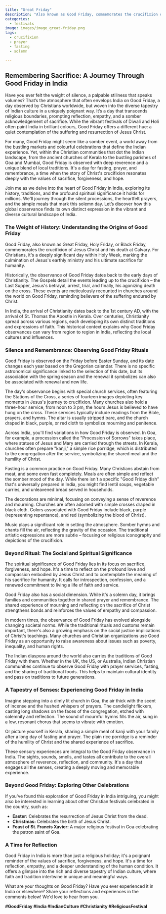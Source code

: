 ```yaml
---
title: "Great Friday"
description: "Also known as Good Friday, commemorates the crucifixion of Jesus Christ and his death at Calvary."
categories:
  - festivals
image: images/image_great-friday.png
tags:
  - crucifixion
  - prayer
  - fasting
  - solemn

---
```


## Remembering Sacrifice: A Journey Through Good Friday in India

Have you ever felt the weight of silence, a palpable stillness that speaks volumes? That’s the atmosphere that often envelops India on Good Friday, a day observed by Christians worldwide, but woven into the diverse tapestry of Indian culture in a uniquely poignant way. It’s a day that transcends religious boundaries, prompting reflection, empathy, and a somber acknowledgement of sacrifice. While the vibrant festivals of Diwali and Holi often paint India in brilliant colours, Good Friday offers a different hue: a quiet contemplation of the suffering and resurrection of Jesus Christ.

For many, Good Friday might seem like a somber event, a world away from the bustling markets and colourful celebrations that define the Indian experience. Yet, within the Christian communities that dot the Indian landscape, from the ancient churches of Kerala to the bustling parishes of Goa and Mumbai, Good Friday is observed with deep reverence and a unique blend of local traditions. It's a day for fasting, prayer, and remembrance, a time when the story of Christ's crucifixion resonates deeply with the values of sacrifice, forgiveness, and hope.

Join me as we delve into the heart of Good Friday in India, exploring its history, traditions, and the profound spiritual significance it holds for millions. We'll journey through the silent processions, the heartfelt prayers, and the simple meals that mark this solemn day. Let’s discover how this global observance finds its own distinct expression in the vibrant and diverse cultural landscape of India.

### The Weight of History: Understanding the Origins of Good Friday

Good Friday, also known as Great Friday, Holy Friday, or Black Friday, commemorates the crucifixion of Jesus Christ and his death at Calvary. For Christians, it's a deeply significant day within Holy Week, marking the culmination of Jesus's earthly ministry and his ultimate sacrifice for humanity.

Historically, the observance of Good Friday dates back to the early days of Christianity. The Gospels detail the events leading up to the crucifixion – the Last Supper, Jesus's betrayal, arrest, trial, and finally, his agonizing death on the cross. These events are meticulously recounted in churches around the world on Good Friday, reminding believers of the suffering endured by Christ.

In India, the arrival of Christianity dates back to the 1st century AD, with the arrival of St. Thomas the Apostle in Kerala. Over centuries, Christianity spread across various regions, each developing its own distinct traditions and expressions of faith. This historical context explains why Good Friday observances can vary from region to region in India, reflecting the local cultures and influences.

### Silence and Remembrance: Observing Good Friday Rituals

Good Friday is observed on the Friday before Easter Sunday, and its date changes each year based on the Gregorian calendar. There is no specific astronomical significance linked to the selection of this date, but its association with the spring season and the renewal it symbolizes can also be associated with renewal and new life.

The day's observance begins with special church services, often featuring the Stations of the Cross, a series of fourteen images depicting key moments in Jesus's journey to crucifixion. Many churches also hold a three-hour service, from noon to 3 pm, the hours Jesus is believed to have hung on the cross. These services typically include readings from the Bible, prayers, and hymns. The altar is usually stripped bare, and the church draped in black, purple, or red cloth to symbolize mourning and penitence.

Across India, you'll find variations in how Good Friday is observed. In Goa, for example, a procession called the "Procession of Sorrows" takes place, where statues of Jesus and Mary are carried through the streets. In Kerala, churches often prepare "kanji," a simple rice porridge, which is distributed to the congregation after the service, symbolizing the shared meal and the humility of Christ.

Fasting is a common practice on Good Friday. Many Christians abstain from meat, and some even fast completely. Meals are often simple and reflect the somber mood of the day. While there isn't a specific "Good Friday dish" that's universally prepared in India, you might find lentil soups, vegetable curries, and unleavened bread served in households.

The decorations are minimal, focusing on conveying a sense of reverence and mourning. Churches are often adorned with simple crosses draped in black cloth. Colors associated with Good Friday include black, purple (representing repentance), and red (symbolizing the blood of Christ).

Music plays a significant role in setting the atmosphere. Somber hymns and chants fill the air, reflecting the gravity of the occasion. The traditional artistic expressions are more subtle – focusing on religious iconography and depictions of the crucifixion.

### Beyond Ritual: The Social and Spiritual Significance

The spiritual significance of Good Friday lies in its focus on sacrifice, forgiveness, and hope. It's a time to reflect on the profound love and compassion embodied by Jesus Christ and to contemplate the meaning of his sacrifice for humanity. It calls for introspection, confession, and a renewed commitment to living a life of faith and service.

Good Friday also has a social dimension. While it's a solemn day, it brings families and communities together in shared prayer and remembrance. The shared experience of mourning and reflecting on the sacrifice of Christ strengthens bonds and reinforces the values of empathy and compassion.

In modern times, the observance of Good Friday has evolved alongside changing societal norms. While the traditional rituals and customs remain important, there's also a growing emphasis on the social justice implications of Christ's teachings. Many churches and Christian organizations use Good Friday as an opportunity to raise awareness about issues such as poverty, inequality, and human rights.

The Indian diaspora around the world also carries the traditions of Good Friday with them. Whether in the UK, the US, or Australia, Indian Christian communities continue to observe Good Friday with prayer services, fasting, and the sharing of traditional foods. This helps to maintain cultural identity and pass on traditions to future generations.

### A Tapestry of Senses: Experiencing Good Friday in India

Imagine stepping into a dimly lit church in Goa, the air thick with the scent of incense and the hushed whispers of prayers. The candlelight flickers, casting long shadows on the faces of the congregation, etched with solemnity and reflection. The sound of mournful hymns fills the air, sung in a low, resonant chorus that seems to vibrate with emotion.

Or picture yourself in Kerala, sharing a simple meal of kanji with your family after a long day of fasting and prayer. The plain rice porridge is a reminder of the humility of Christ and the shared experience of sacrifice.

These sensory experiences are integral to the Good Friday observance in India. The sights, sounds, smells, and tastes all contribute to the overall atmosphere of reverence, reflection, and community. It's a day that engages all the senses, creating a deeply moving and memorable experience.

### Beyond Good Friday: Exploring Other Celebrations

If you've found this exploration of Good Friday in India intriguing, you might also be interested in learning about other Christian festivals celebrated in the country, such as:

*   **Easter:** Celebrates the resurrection of Jesus Christ from the dead.
*   **Christmas:** Celebrates the birth of Jesus Christ.
*   **Feast of St. Francis Xavier:** A major religious festival in Goa celebrating the patron saint of Goa.

### A Time for Reflection

Good Friday in India is more than just a religious holiday; it's a poignant reminder of the values of sacrifice, forgiveness, and hope. It's a time for reflection, empathy, and a deeper understanding of the human condition. It offers a glimpse into the rich and diverse tapestry of Indian culture, where faith and tradition intertwine in unique and meaningful ways.

What are your thoughts on Good Friday? Have you ever experienced it in India or elsewhere? Share your reflections and experiences in the comments below! We'd love to hear from you.

**#GoodFriday #India #IndianCulture #Christianity #ReligiousFestival**

